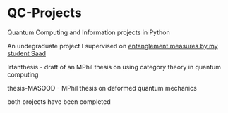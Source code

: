 # QC-Projects
Quantum Computing and Information projects in Python

An undegraduate project I supervised on [entanglement measures by my student Saad](https://github.com/saad440/undergrad-project)

Irfanthesis - draft of an MPhil thesis on using category theory in quantum computing

thesis-MASOOD - MPhil thesis on deformed quantum mechanics

both projects have been completed
